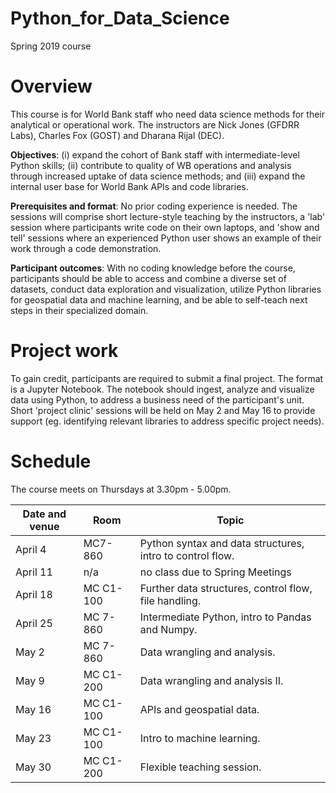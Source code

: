 # Python_for_Data_Science
Spring 2019 course

# Overview
This course is for World Bank staff who need data science methods for their analytical or operational work. The instructors are Nick Jones (GFDRR Labs), Charles Fox (GOST) and Dharana Rijal (DEC).

__Objectives__: (i) expand the cohort of Bank staff with intermediate-level Python skills; (ii) contribute to quality of WB operations and analysis through increased uptake of data science methods; and (iii) expand the internal user base for World Bank APIs and code libraries.

__Prerequisites and format__: No prior coding experience is needed. The sessions will comprise short lecture-style teaching by the instructors, a 'lab' session where participants write code on their own laptops, and 'show and tell' sessions where an experienced Python user shows an example of their work through a code demonstration.

__Participant outcomes__: With no coding knowledge before the course, participants should be able to access and combine a diverse set of datasets, conduct data exploration and visualization, utilize Python libraries for geospatial data and machine learning, and be able to self-teach next steps in their specialized domain.

# Project work
To gain credit, participants are required to submit a final project. The format is a Jupyter Notebook. The notebook should ingest, analyze and visualize data using Python, to address a business need of the participant's unit. Short 'project clinic' sessions will be held on May 2 and May 16 to provide support (eg. identifying relevant libraries to address specific project needs).

# Schedule
The course meets on Thursdays at 3.30pm - 5.00pm.

|Date and venue | Room | Topic|
|----|----|----|
|April 4 | MC7-860 |  Python syntax and data structures, intro to control flow.|
|April 11 | n/a | no class due to Spring Meetings |
|April 18 | MC C1-100 | Further data structures, control flow, file handling.|
|April 25 | MC 7-860 | Intermediate Python, intro to Pandas and Numpy.|
|May 2 | MC 7-860 | Data wrangling and analysis.|
|May 9 | MC C1-200 | Data wrangling and analysis II.|
|May 16 | MC C1-100 | APIs and geospatial data.|
|May 23 | MC C1-100 | Intro to machine learning.|
|May 30 | MC C1-200 | Flexible teaching session.|
